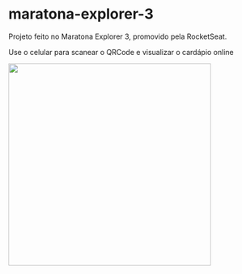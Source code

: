 # maratona-explorer-3

Projeto feito no Maratona Explorer 3, promovido pela RocketSeat.


Use o celular para scanear o QRCode e visualizar o cardápio online


<img src="https://user-images.githubusercontent.com/26971612/183904601-6aa193ff-4a50-4955-b381-71150dbc234a.png" width="400">
